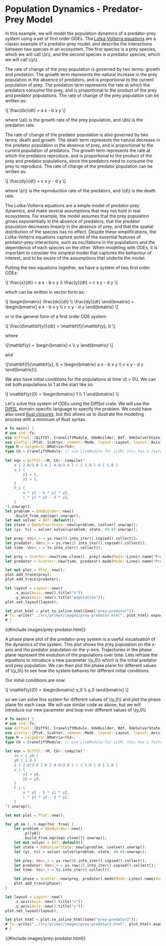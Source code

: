 # Population Dynamics - Predator-Prey Model

In this example, we will model the population dynamics of a predator-prey system using a set of first order ODEs. The [Lotka-Volterra equations](https://en.wikipedia.org/wiki/Lotka%E2%80%93Volterra_equations) are a classic example of a predator-prey model, and describe the interactions between two species in an ecosystem. The first species is a prey species, which we will call \\(x\\), and the second species is a predator species, which we will call \\(y\\).

The rate of change of the prey population is governed by two terms: growth and predation. The growth term represents the natural increase in the prey population in the absence of predators, and is proportional to the current population of prey. The predation term represents the rate at which the predators consume the prey, and is proportional to the product of the prey and predator populations. The rate of change of the prey population can be written as:

\\[
\frac{dx}{dt} = a x - b x y 
\\]

where \\(a\\) is the growth rate of the prey population, and \\(b\\) is the predation rate.

The rate of change of the predator population is also governed by two terms: death and growth. The death term represents the natural decrease in the predator population in the absence of prey, and is proportional to the current population of predators. The growth term represents the rate at which the predators reproduce, and is proportional to the product of the prey and predator populations, since the predators need to consume the prey to reproduce. The rate of change of the predator population can be written as:

\\[
\frac{dy}{dt} = c x y - d y
\\]

where \\(c\\) is the reproduction rate of the predators, and \\(d\\) is the death rate.

The Lotka-Volterra equations are a simple model of predator-prey dynamics, and make several assumptions that may not hold in real ecosystems. For example, the model assumes that the prey population grows exponentially in the absence of predators, that the predator population decreases linearly in the absence of prey, and that the spatial distribution of the species has no effect. Despite these simplifications, the Lotka-Volterra equations capture some of the essential features of predator-prey interactions, such as oscillations in the populations and the dependence of each species on the other. When modelling with ODEs, it is important to consider the simplest model that captures the behaviour of interest, and to be aware of the assumptions that underlie the model.

Putting the two equations together, we have a system of two first order ODEs:

\\[
\frac{x}{dt} = a x - b x y \\\\
\frac{y}{dt} = c x y - d y
\\]

which can be written in vector form as:

\\[
\begin{bmatrix}
\frac{dx}{dt} \\\\
\frac{dy}{dt}
\end{bmatrix} = \begin{bmatrix}
a x - b x y \\\\
c x y - d y
\end{bmatrix}
\\]

or in the general form of a first order ODE system:

\\[
\frac{d\mathbf{y}}{dt} = \mathbf{f}(\mathbf{y}, t)
\\]

where 

\\[\mathbf{y} = \begin{bmatrix} x \\\\ y \end{bmatrix} \\] 

and 

\\[\mathbf{f}(\mathbf{y}, t) = \begin{bmatrix} a x - b x y \\\\ c x y - d y \end{bmatrix}\\]

We also have initial conditions for the populations at time \\(t = 0\\). We can set both populations to 1 at the start like so:

\\[
\mathbf{y}(0) = \begin{bmatrix} 1 \\\\ 1 \end{bmatrix}
\\]

Let's solve this system of ODEs using the DiffSol crate. We will use the [DiffSL](https://martinjrobins.github.io/diffsl/) domain-specific language to specify the problem. We could have also used [Rust closures](specify/ode_equations.md), but this allows us to illustrate the modelling process with a minimum of Rust syntax.

```rust
# fn main() {
# use std::fs;
use diffsol::{DiffSl, CraneliftModule, OdeBuilder, Bdf, OdeSolverState, OdeSolverMethod};
use plotly::{Plot, Scatter, common::Mode, layout::Layout, layout::Axis};
type M = nalgebra::DMatrix<f64>;
type CG = CraneliftModule; // use LlvmModule for LLVM, this has a faster runtime but requires LLVM to be installed
        
let eqn = DiffSl::<M, CG>::compile("
    a { 2.0/3.0 } b { 4.0/3.0 } c { 1.0 } d { 1.0 }
    u_i {
        y1 = 1,
        y2 = 1,
    }
    F_i {
        a * y1 - b * y1 * y2,
        c * y1 * y2 - d * y2,
    }
").unwrap();
let problem = OdeBuilder::new()
    .build_from_eqn(eqn).unwrap();
let mut solver = Bdf::default();
let state = OdeSolverState::new(&problem, &solver).unwrap();
let (ys, ts) = solver.solve(&problem, state, 40.0).unwrap();

let prey: Vec<_> = ys.row(0).into_iter().copied().collect();
let predator: Vec<_> = ys.row(1).into_iter().copied().collect();
let time: Vec<_> = ts.into_iter().collect();

let prey = Scatter::new(time.clone(), prey).mode(Mode::Lines).name("Prey");
let predator = Scatter::new(time, predator).mode(Mode::Lines).name("Predator");

let mut plot = Plot::new();
plot.add_trace(prey);
plot.add_trace(predator);

let layout = Layout::new()
    .x_axis(Axis::new().title("t"))
    .y_axis(Axis::new().title("population"));
plot.set_layout(layout);

let plot_html = plot.to_inline_html(Some("prey-predator"));
# fs::write("../src/primer/images/prey-predator.html", plot_html).expect("Unable to write file");
# }
```
{{#include images/prey-predator.html}}

A phase plane plot of the predator-prey system is a useful visualisation of the dynamics of the system. This plot shows the prey population on the x-axis and the predator population on the y-axis. Trajectories in the phase plane represent the evolution of the populations over time. Lets refrase the equations to introduce a new parameter \\(y_0\\) which is the initial predator and prey population. We can then plot the phase plane for different values of \\(y_0\\) to see how the system behaves for different initial conditions.

Our initial conditions are now:

\\[
\mathbf{y}(0) = \begin{bmatrix} y_0 \\\\ y_0 \end{bmatrix}
\\]

so we can solve this system for different values of \\(y_0\\) and plot the phase plane for each case. We will use similar code as above, but we will introduce our new parameter and loop over different values of \\(y_0\\)

```rust
# fn main() {
# use std::fs;
use diffsol::{DiffSl, CraneliftModule, OdeBuilder, Bdf, OdeSolverState, OdeSolverMethod};
use plotly::{Plot, Scatter, common::Mode, layout::Layout, layout::Axis};
type M = nalgebra::DMatrix<f64>;
type CG = CraneliftModule; // use LlvmModule for LLVM, this has a faster runtime but requires LLVM to be installed
        
let eqn = DiffSl::<M, CG>::compile("
    in = [ y0 ]
    y0 { 1.0 }
    a { 2.0/3.0 } b { 4.0/3.0 } c { 1.0 } d { 1.0 }
    u_i {
        y1 = y0,
        y2 = y0,
    }
    F_i {
        a * y1 - b * y1 * y2,
        c * y1 * y2 - d * y2,
    }
").unwrap();

let mut plot = Plot::new();

for y0 in 1..6.map(f64::from) {
    let problem = OdeBuilder::new()
        .p([y0])
        .build_from_eqn(eqn.clone()).unwrap();
    let mut solver = Bdf::default();
    let state = OdeSolverState::new(&problem, &solver).unwrap();
    let (ys, ts) = solver.solve(&problem, state, 40.0).unwrap();

    let prey: Vec<_> = ys.row(0).into_iter().copied().collect();
    let predator: Vec<_> = ys.row(1).into_iter().copied().collect();
    let time: Vec<_> = ts.into_iter().collect();

    let phase = Scatter::new(prey, predator).mode(Mode::Lines).name(format!("y0 = {}", y0));
    plot.add_trace(phase);
}

let layout = Layout::new()
    .x_axis(Axis::new().title("x"))
    .y_axis(Axis::new().title("y"));
plot.set_layout(layout);

let plot_html = plot.to_inline_html(Some("prey-predator2"));
# fs::write("../src/primer/images/prey-predator2.html", plot_html).expect("Unable to write file");
# }
```
{{#include images/prey-predator.html}}


